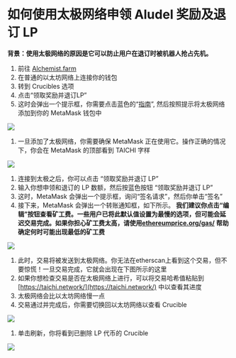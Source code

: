 # 如何使用太极网络申领 Aludel 奖励及退订 LP

**背景：使用太极网络的原因是它可以防止用户在退订时被机器人抢占先机。**

1. 前往 [Alchemist.farm](https://alchemist.farm)
2. 在普通的以太坊网络上连接你的钱包
3. 转到 Crucibles 选项
4. 点击“领取奖励并退订LP”
5. 这时会弹出一个提示框，你需要点击蓝色的“[指南](https://github.com/Taichi-Network/docs/blob/master/sendPriveteTx_tutorial.md)”, 然后按照提示将太极网络添加到你的 MetaMask 钱包中

![](https://i.imgur.com/GvfeO9X.png)

1. 一旦添加了太极网络，你需要确保 MetaMask 正在使用它。操作正确的情况下，你会在 MetaMask 的顶部看到 TAICHI 字样

![](https://i.imgur.com/kszVVbq.png)

1. 连接到太极之后，你可以点击 “领取奖励并退订 LP”
2. 输入你想申领和退订的 LP 数额，然后按蓝色按钮 “领取奖励并退订 LP”
3. 这时，MetaMask 会弹出一个提示框，询问“签名请求”，然后你单击“签名”
4. 接下来，MetaMask 会弹出一个转账通知框，如下所示。 **我们建议你点击“编辑”按钮查看矿工费。一些用户已将此默认值设置为最慢的选项，但可能会延迟交易完成。如果你担心矿工费太高，请使用**[**ethereumprice.org/gas/**](https://ethereumprice.org/gas/) **帮助确定何时可能出现最低的矿工费**

![](https://i.imgur.com/FKnztJS.png)

1. 此时，交易将被发送到太极网络。你无法在etherscan上看到这个交易，但不要惊慌！一旦交易完成，它就会出现在下图所示的这里
2. 如果你想检查交易是否在太极网络上进行，可以将交易哈希值粘贴到 [https://taichi.network/](https://taichi.network/) 中以查看其进度
3. 太极网络会比以太坊网络慢一点
4. 交易通过并完成后，你需要切换回以太坊网络以查看 Crucible

![](https://i.imgur.com/fcPY6Zp.png)

1. 单击刷新，你将看到已删除 LP 代币的 Crucible

![](https://i.imgur.com/f3rwsfA.png)

